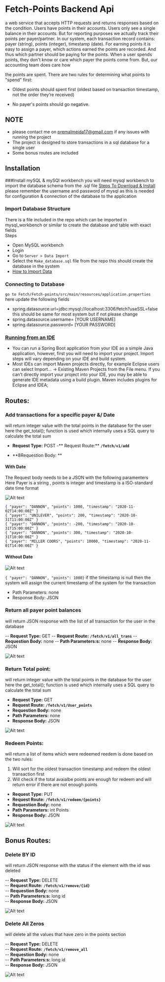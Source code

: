 # Fetch-Points Backend Api

a web service that accepts HTTP requests and returns responses based on the condition. Users have points in their accounts. Users only see a single balance in their accounts. But for reporting purposes we actually track their points per payer/partner. In our system, each transaction record contains: payer (string), points (integer), timestamp (date). 
For earning points it is easy to assign a payer, which actions earned the points are recorded. And thus which partner should be paying for the points. 
When a user spends points, they don't know or care which payer the points come from. But, our accounting team does care how 

the points are spent. There are two rules for determining what points to "spend" first: 
* Oldest points should spent first (oldest based on transaction timestamp, not the order they’re received)  
 
* No payer's points should go negative. 

## NOTE
- please contact me on premalmeida17@gmail.com if any issues with running the project
- The project is designed to store transactions in a sql database for a single user
- Some bonus routes are included

## Installation

###Install mySQL & mySQl workbench
you will need mysql workbench to import the database schema from the .sql file [Steps To Download & Install](https://dev.mysql.com/doc/workbench/en/wb-installing-mac.html) please remember the username and password of mysql as this is needed for configuration & connection of the database to the application

### Import Database Structure
There is a file included in the repo which can be imported in mysql_workbench or similar to create the database and table with exact fields
<br>
Steps
<br>
- Open MySQL workbench
- Login 
- Go to ```Server > Data Import```
- Select the ```Make_database.sql``` file from the repo
this should create the database in the system 
- [How to Import Data](https://dev.mysql.com/doc/workbench/en/wb-admin-export-import-management.html)

### Connecting to Database
```go to Fetch/Fetch-points/src/main/resources/application.properties``` here update the following fields
- spring.datasource.url=jdbc:mysql://localhost:3306/fetch?useSSL=false <br>this should be same for most system but if not please change 
- spring.datasource.username= [YOUR USERNAME]
- spring.datasource.password= [YOUR PASSWORD]


### [Running from an IDE](https://docs.spring.io/spring-boot/docs/1.5.16.RELEASE/reference/html/using-boot-running-your-application.html)
* You can run a Spring Boot application from your IDE as a simple Java application, however, first you will need to import your project. Import steps will vary depending on your IDE and build system. 
* Most IDEs can import Maven projects directly, for example Eclipse users can select Import…​ → Existing Maven Projects from the File menu.
If you can’t directly import your project into your IDE, you may be able to generate IDE metadata using a build plugin. Maven includes plugins for Eclipse and IDEA;


##  Routes:

### Add transactions for a specific payer &/ Date
will return integer value with the total points in the database for the user here the get_total(); function is used which internally uses a SQL query to calculate the total sum

- **Request Type:** POST
-** Request Route:** **```/fetch/v1/add```**

- **8Requestion Body: **

#### With Date
The Request body needs to be a JSON with the following paramenters<br>
Here Payer is a string , points is integer and timestamp is a ISO-standard date time format<br>

![Alt text](https://github.com/Prem-almeida/Fetch/blob/master/Fetch-points/Screenshots/add.png?raw=true)

```{ "payer": "DANNON", "points": 1000, "timestamp": "2020-11-02T14:00:00Z" } ```<br>
```{ "payer": "UNILEVER", "points": 200, "timestamp": "2020-10-31T11:00:00Z" } ```<br>
```{ "payer": "DANNON", "points": -200, "timestamp": "2020-10-31T15:00:00Z" } ```<br>
```{ "payer": "DANNON", "points": 300, "timestamp": "2020-10-31T10:00:00Z" } ```<br>
```{ "payer": "MILLER COORS", "points": 10000, "timestamp": "2020-11-01T14:00:00Z" } ```<br>

#### Without Date

![Alt text](https://github.com/Prem-almeida/Fetch/blob/master/Fetch-points/Screenshots/add_wo.png?raw=true)

```{ "payer": "DANNON", "points": 1000}```
if tthe timestamp is null then the system will assign the current timestamp of the system for the transaction


- Path Parameters: none
- Response Body: JSON


### Return all payer point balances
will return JSON response with the list of all transaction for the user in the database 

-- **Request Type:** GET
-- **Request Route:** **```/fetch/v1/all_trans```**
-- **Requestion Body:** none
-- **Path Parameters:s:** none
-- **Response Body:** JSON

![Alt text](https://github.com/Prem-almeida/Fetch/blob/master/Fetch-points/Screenshots/all_trans.png?raw=true)

### Return Total point:
will return integer value with the total points in the database for the user here the get_total(); function is used which internally uses a SQL query to calculate the total sum

- **Request Type:** GET
- **Request Route:** **```/fetch/v1/User_points```**
- **Requestion Body:** none
- **Path Parameters:** none
- **Response Body:** JSON


![Alt text](https://github.com/Prem-almeida/Fetch/blob/master/Fetch-points/Screenshots/user_points.png?raw=true)


### Redeem Points:
will return a list of items which were redeemed
reedem is done based on the two rules: 
1. Will sort for the oldest transaction timestamp and redeem the oldest transaction first
2. Will check if the total avaialbe points are enough for redeem and will return error if there are not enough points

- **Request Type:** PUT
- **Request Route:** **```/fetch/v1/redeem/{points}```**
- **Requestion Body:** none
- **Path Parameters:** int Points
- **Response Body:** JSON


![Alt text](https://github.com/Prem-almeida/Fetch/blob/master/Fetch-points/Screenshots/add.png?raw=true)

## Bonus Routes:

### Delete BY ID
will return JSON response with the status if the element with the id was deleted

-- **Request Type:** DELETE<br>
-- **Request Route:** **```/fetch/v1/remove/{id}```**<br>
-- **Requestion Body:** none<br>
-- **Path Parameters:s:** long id<br>
-- **Response Body:** JSON<br>

![Alt text](https://github.com/Prem-almeida/Fetch/blob/master/Fetch-points/Screenshots/remove_id.png?raw=true)

### Delete All Zeros
will delete all the values that have zero in the points section

-- **Request Type:** DELETE<br>
-- **Request Route:** **```/fetch/v1/remove_all```**<br>
-- **Requestion Body:** none<br>
-- **Path Parameters:s:** long id<br>
-- **Response Body:** JSON<br>

![Alt text](https://github.com/Prem-almeida/Fetch/blob/master/Fetch-points/Screenshots/remove_all.png?raw=true)


